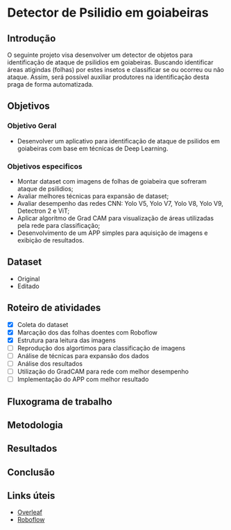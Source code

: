 # Detector de Psilidio em goiabeiras

## Introdução
O seguinte projeto visa desenvolver um detector de objetos para identificação de ataque de psilidios em goiabeiras. Buscando identificar áreas atigindas (folhas) por estes insetos e classificar se ou ocorreu ou não ataque. Assim, será possível auxiliar produtores na identificação desta praga de forma automatizada.

## Objetivos

### Objetivo Geral
- Desenvolver um aplicativo para identificação de ataque de psilidos em goiabeiras com base em técnicas de Deep Learning.

### Objetivos especificos
- Montar dataset com imagens de folhas de goiabeira que sofreram ataque de psilidios;
- Avaliar melhores técnicas para expansão de dataset;
- Avaliar desempenho das redes CNN: Yolo V5, Yolo V7, Yolo V8, Yolo V9, Detectron 2 e ViT;
- Aplicar algoritmo de Grad CAM para visualização de áreas utilizadas pela rede para classificação;
- Desenvolvimento de um APP simples para aquisição de imagens e exibição de resultados.

## Dataset
- Original
- Editado

## Roteiro de atividades
- [x] Coleta do dataset
- [x] Marcação dos das folhas doentes com Roboflow
- [x] Estrutura para leitura das imagens
- [ ] Reprodução dos algortimos para classificação de imagens
- [ ] Análise de técnicas para expansão dos dados
- [ ] Análise dos resultados
- [ ] Utilização do GradCAM para rede com melhor desempenho
- [ ] Implementação do APP com melhor resultado

## Fluxograma de trabalho

## Metodologia

## Resultados

## Conclusão

## Links úteis
- [Overleaf](https://www.overleaf.com/6564786631gxyfgcwkvtrk#edd727)
- [Roboflow]()

